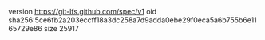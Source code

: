 version https://git-lfs.github.com/spec/v1
oid sha256:5ce6fb2a203eccff18a3dc258a7d9adda0ebe29f0eca5a6b755b6e1165729e86
size 25917

